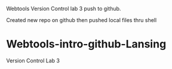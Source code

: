 Webtools Version Control lab 3 push to github.

Created new repo on github then pushed local files thru shell
# Webtools-intro-github-Lansing
Version Control Lab 3
